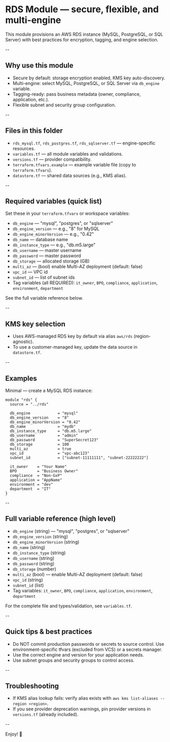 # RDS Module — secure, flexible, and multi-engine

This module provisions an AWS RDS instance (MySQL, PostgreSQL, or SQL Server) with best practices for encryption, tagging, and engine selection.

--

## Why use this module

- Secure by default: storage encryption enabled, KMS key auto-discovery.
- Multi-engine: select MySQL, PostgreSQL, or SQL Server via `db_engine` variable.
- Tagging-ready: pass business metadata (owner, compliance, application, etc.).
- Flexible subnet and security group configuration.

--

## Files in this folder

- `rds_mysql.tf`, `rds_postgres.tf`, `rds_sqlserver.tf` — engine-specific resources.
- `variables.tf` — all module variables and validations.
- `versions.tf` — provider compatibility.
- `terraform.tfvars.example` — example variable file (copy to `terraform.tfvars`).
- `datastore.tf` — shared data sources (e.g., KMS alias).

--

## Required variables (quick list)


Set these in your `terraform.tfvars` or workspace variables:

- `db_engine` — "mysql", "postgres", or "sqlserver"
- `db_engine_version` — e.g., "8" for MySQL
- `db_engine_minorVersion` — e.g., "0.42"
- `db_name` — database name
- `db_instance_type` — e.g., "db.m5.large"
- `db_username` — master username
- `db_password` — master password
- `db_storage` — allocated storage (GB)
- `multi_az` — (bool) enable Multi-AZ deployment (default: false)
- `vpc_id` — VPC id
- `subnet_id` — list of subnet ids
- Tag variables (all REQUIRED): `it_owner`, `BPO`, `compliance`, `application`, `environment`, `department`

See the full variable reference below.

--

## KMS key selection

- Uses AWS-managed RDS key by default via alias `aws/rds` (region-agnostic).
- To use a customer-managed key, update the data source in `datastore.tf`.

--

## Examples

Minimal — create a MySQL RDS instance:

```hcl
module "rds" {
  source = "../rds"

  db_engine            = "mysql"
  db_engine_version    = "8"
  db_engine_minorVersion = "0.42"
  db_name              = "mydb"
  db_instance_type     = "db.m5.large"
  db_username          = "admin"
  db_password          = "SuperSecret123"
  db_storage           = 100
  multi_az             = true
  vpc_id               = "vpc-abc123"
  subnet_id            = ["subnet-11111111", "subnet-22222222"]

  it_owner    = "Your Name"
  BPO         = "Business Owner"
  compliance  = "Non-GxP"
  application = "AppName"
  environment = "dev"
  department  = "IT"
}
```

--

## Full variable reference (high level)

- `db_engine` (string) — "mysql", "postgres", or "sqlserver"
- `db_engine_version` (string)
- `db_engine_minorVersion` (string)
- `db_name` (string)
- `db_instance_type` (string)
- `db_username` (string)
- `db_password` (string)
- `db_storage` (number)
- `multi_az` (bool) — enable Multi-AZ deployment (default: false)
- `vpc_id` (string)
- `subnet_id` (list)
- Tag variables: `it_owner`, `BPO`, `compliance`, `application`, `environment`, `department`

For the complete file and types/validation, see `variables.tf`.

--

## Quick tips & best practices

- Do NOT commit production passwords or secrets to source control. Use environment-specific tfvars (excluded from VCS) or a secrets manager.
- Use the correct engine and version for your application needs.
- Use subnet groups and security groups to control access.

--

## Troubleshooting

- If KMS alias lookup fails: verify alias exists with `aws kms list-aliases --region <region>`.
- If you see provider deprecation warnings, pin provider versions in `versions.tf` (already included).

--

Enjoy! 🎉
